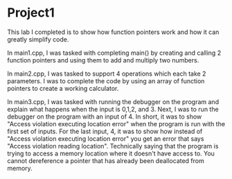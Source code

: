 # Project1

This lab I completed is to show how function pointers work and how it can greatly simplify code.

In main1.cpp, I was tasked with completing main() by creating and calling 2 function pointers and using them to add and multiply two numbers.

In main2.cpp, I was tasked to support 4 operations which each take 2 parameters. I was to complete the code by using an array of function pointers to create a working calculator. 

In main3.cpp, I was tasked with running the debugger on the program and explain what happens when the input is 0,1,2, and 3. Next, I was to run the debugger on the program with an input of 4. In short, it was to show "Access violation executing location error" when the program is run with the first set of inputs. For the last input, 4, it was to show how instead of "Access violation executing location error" you get an error that says "Access violation reading location". Technically saying that the program is trying to access a memory location where it doesn't have access to. You cannot dereference a pointer that has already been deallocated from memory. 


